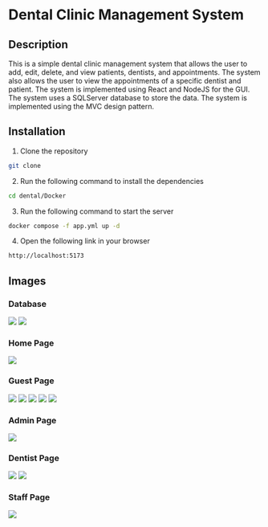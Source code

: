 # Dental Clinic Management System
## Description
This is a simple dental clinic management system that allows the user to add, edit, delete, and view patients, dentists, and appointments. The system also allows the user to view the appointments of a specific dentist and patient. The system is implemented using React and NodeJS for the GUI. The system uses a SQLServer database to store the data. The system is implemented using the MVC design pattern.
## Installation
 


1. Clone the repository
```bash
git clone
```
2. Run the following command to install the dependencies
```bash
cd dental/Docker
```
3. Run the following command to start the server
```bash
docker compose -f app.yml up -d
```
4. Open the following link in your browser
```bash
http://localhost:5173
```
## Images
### Database
![](./screen/LuocDoCSDL.png)
![](./screen/LuocDoQuanHe.png)


### Home Page
![](./screen/signin.png)
### Guest Page
![](./screen/KH/kh1.png)
![](./screen/KH/kh2.png)
![](./screen/KH/kh3.png)
![](./screen/KH/kh4.png)
![](./screen/KH/kh5.png)

### Admin Page
![](./screen/QTV/qtv.png)

### Dentist Page
![](./screen/NS/ns.png)
![](./screen/NS/ns2.png)

### Staff Page
![](./screen/NV/nv1.png)


